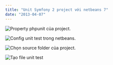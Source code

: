 ```yaml
---
title: "Unit Symfony 2 project với netbeans 7"
date: "2013-04-07"
---
```


![Property phpunit của project.](/img/blog/phpunit-3.png)

![Config unit test trong netbeans.](/img/blog/phpunit-4.png)

![Chọn source folder của project.](/img/blog/phpunit-5.png)

![Tạo file unit test](/img/blog/phpunit-6.png)
